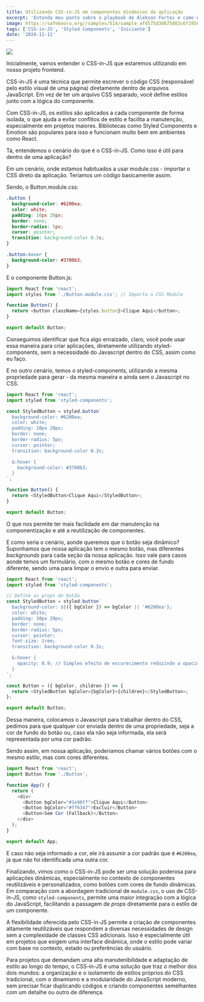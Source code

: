 ```yaml
---
title: Utilizando CSS-in-JS em componentes dinâmicos da aplicação
excerpt: 'Entenda meu ponto sobre o playbook de Alekson Fortes e como ele se baseia na minha vida pessoal.'
image: https://safebooru.org//samples/514/sample_afd575d3d675683c6f19582e19edd62f56d900a5.jpg?5301417
tags: ['CSS-in-JS', 'Styled Components', 'Iniciante']
date: '2024-11-11'
---
```


![](https://safebooru.org//samples/514/sample_afd575d3d675683c6f19582e19edd62f56d900a5.jpg?5301417)

Inicialmente, vamos entender o CSS-in-JS que estaremos utilizando em nosso projeto frontend.

CSS-in-JS é uma técnica que permite escrever o código CSS (responsável pelo estilo visual de uma página) diretamente
dentro de arquivos JavaScript. Em vez de ter um arquivo CSS separado, você define estilos junto com a lógica do
componente.

Com CSS-in-JS, os estilos são aplicados a cada componente de forma isolada, o que ajuda a evitar conflitos de estilo e
facilita a manutenção, especialmente em projetos maiores. Bibliotecas como Styled Components e Emotion são populares
para isso e funcionam muito bem em ambientes como React.

Tá, entendemos o cenário do que é o CSS-in-JS. Como isso é útil para dentro de uma aplicação?

Em um cenário, onde estamos habituados a usar module.css - importar o CSS direto da aplicação. Teríamos um código basicamente assim.

Sendo, o Button.module.css:

```css
.button {
  background-color: #6200ea;
  color: white;
  padding: 10px 20px;
  border: none;
  border-radius: 5px;
  cursor: pointer;
  transition: background-color 0.3s;
}

.button:hover {
  background-color: #3700b3;
}
```

E o componente Button.js:

```js
import React from 'react';
import styles from './Button.module.css'; // Importa o CSS Module

function Button() {
  return <button className={styles.button}>Clique Aqui</button>;
}

export default Button;
```

Conseguimos identificar que fica algo enraizado, claro, você pode usar essa maneira para criar aplicações, diretamente
utilizando styled-components, sem a necessidade do Javascript dentro do CSS, assim como eu faço.

E no outro cenário, temos o styled-components, utilizando a mesma propriedade para gerar - da mesma maneira e ainda sem
o Javascript no CSS.

```js
import React from 'react';
import styled from 'styled-components';

const StyledButton = styled.button`
  background-color: #6200ea;
  color: white;
  padding: 10px 20px;
  border: none;
  border-radius: 5px;
  cursor: pointer;
  transition: background-color 0.3s;

  &:hover {
    background-color: #3700b3;
  }
`;

function Button() {
  return <StyledButton>Clique Aqui</StyledButton>;
}

export default Button;
```

O que nos permite ter mais facilidade em dar manutenção na componentização e até a reutilização de componentes.

E como seria o cenário, aonde queremos que o botão seja dinâmico? Suponhamos que nossa aplicação tem o mesmo botão,
mas diferentes _backgrounds_ para cada seção da nossa aplicação. Isso vale para casos aonde temos um formulário, com o
mesmo botão e cores de fundo diferente, sendo uma para limpar o envio e outra para enviar.

```js
import React from 'react';
import styled from 'styled-components';

// Define as props do botão
const StyledButton = styled.button`
  background-color: ${({ bgColor }) => bgColor || '#6200ea'};
  color: white;
  padding: 10px 20px;
  border: none;
  border-radius: 5px;
  cursor: pointer;
  font-size: 1rem;
  transition: background-color 0.3s;

  &:hover {
    opacity: 0.9; // Simples efeito de escurecimento reduzindo a opacidade
  }
`;

const Button = ({ bgColor, children }) => {
  return <StyledButton bgColor={bgColor}>{children}</StyledButton>;
};

export default Button;
```

Dessa maneira, colocamos o Javascript para trabalhar dentro do CSS, pedimos para que qualquer cor enviada dentro de uma propriedade,
seja a cor de fundo do botão ou, caso ela não seja informada, ela será representada por uma cor padrão.

Sendo assim, em nossa aplicação, poderiamos chamar vários botões com o mesmo estilo, mas com cores diferentes.

```js
import React from 'react';
import Button from './Button';

function App() {
  return (
    <div>
      <Button bgColor="#1e90ff">Clique Aqui</Button>
      <Button bgColor="#ff6347">Excluir</Button>
      <Button>Sem Cor (Fallback)</Button>
    </div>
  );
}

export default App;
```

E caso não seja informado a cor, ele irá assumir a cor padrão que é `#6200ea`, já que não foi identificada uma outra cor.

Finalizando, vimos como o CSS-in-JS pode ser uma solução poderosa para aplicações dinâmicas, especialmente no contexto
de componentes reutilizáveis e personalizados, como botões com cores de fundo dinâmicas. Em comparação com a abordagem
tradicional de `module.css`, o uso de CSS-in-JS, como `styled-components`, permite uma maior integração com a lógica do
JavaScript, facilitando a passagem de _props_ diretamente para o estilo de um componente.

A flexibilidade oferecida pelo CSS-in-JS permite a criação de componentes altamente reutilizáveis que respondem a
diversas necessidades de design sem a complexidade de classes CSS adicionais. Isso é especialmente útil em projetos que
exigem uma interface dinâmica, onde o estilo pode variar com base no contexto, estado ou preferências do usuário.

Para projetos que demandam uma alta manutenibilidade e adaptação de estilo ao longo do tempo, o CSS-in-JS é uma solução
que traz o melhor dos dois mundos: a organização e o isolamento de estilos próprios do CSS tradicional, com o dinamismo
e a modularidade do JavaScript moderno, sem precisar ficar duplicando códigos e criando componentes semelhantes com um
detalhe ou outro de diferença.
